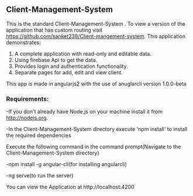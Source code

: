 
## Client-Management-System

This is the standard Client-Management-System . To view a version of the application that has custom routing  visit https://github.com/sanket238/Client-mangement-system. This application demonstrates:

1. A complete application with read-only and editable data.
2. Using  firebase Api to get the data.
3. Provides login and authentication functionality.
4. Separate pages for add, edit and view client.



This app is made in angularjs2 with the use of anuglarcli version 1.0.0-beta

### Requirements:



-If you don't already have Node.js on your machine install it from http://nodejs.org.


-In the Client-Management-System  directory execute 'npm install' to install the required dependencies


Execute the following command in the command prompt(Navigate to the Client-Management-System directory)

-npm install -g angular-cli(for installing angularcli)

-ng serve(to run the server)

You can view the Application at http://localhost:4200


 


